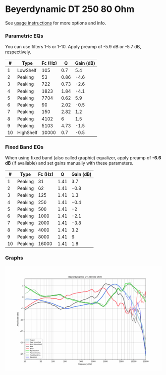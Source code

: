 # Beyerdynamic DT 250 80 Ohm
See [usage instructions](https://github.com/jaakkopasanen/AutoEq#usage) for more options and info.

### Parametric EQs
You can use filters 1-5 or 1-10. Apply preamp of -5.9 dB or -5.7 dB, respectively.

|   # | Type      |   Fc (Hz) |    Q |   Gain (dB) |
|-----|-----------|-----------|------|-------------|
|   1 | LowShelf  |       105 | 0.7  |         5.4 |
|   2 | Peaking   |        53 | 0.86 |        -4.6 |
|   3 | Peaking   |       722 | 0.73 |        -2.6 |
|   4 | Peaking   |      1823 | 1.84 |        -4.1 |
|   5 | Peaking   |      7704 | 0.62 |         5.9 |
|   6 | Peaking   |        90 | 2.02 |        -0.5 |
|   7 | Peaking   |       150 | 2.82 |         1.2 |
|   8 | Peaking   |      4102 | 6    |         1.5 |
|   9 | Peaking   |      5103 | 4.73 |        -1.5 |
|  10 | HighShelf |     10000 | 0.7  |        -0.5 |

### Fixed Band EQs
When using fixed band (also called graphic) equalizer, apply preamp of **-6.6 dB** (if available) and set gains manually with these parameters.

|   # | Type    |   Fc (Hz) |    Q |   Gain (dB) |
|-----|---------|-----------|------|-------------|
|   1 | Peaking |        31 | 1.41 |         3.7 |
|   2 | Peaking |        62 | 1.41 |        -0.8 |
|   3 | Peaking |       125 | 1.41 |         1.3 |
|   4 | Peaking |       250 | 1.41 |        -0.4 |
|   5 | Peaking |       500 | 1.41 |        -2   |
|   6 | Peaking |      1000 | 1.41 |        -2.1 |
|   7 | Peaking |      2000 | 1.41 |        -3.8 |
|   8 | Peaking |      4000 | 1.41 |         3.2 |
|   9 | Peaking |      8000 | 1.41 |         6   |
|  10 | Peaking |     16000 | 1.41 |         1.8 |

### Graphs
![](./Beyerdynamic%20DT%20250%2080%20Ohm.png)

